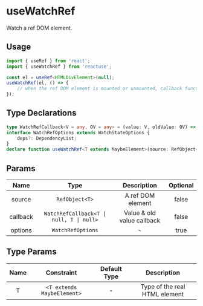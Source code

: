 # useWatchRef

Watch a ref DOM element.

## Usage

```ts
import { useRef } from 'react';
import { useWatchRef } from 'reactuse';

const el = useRef<HTMLDivElement>(null);
useWatchRef(el, () => {
    // when the ref DOM element is mounted or unmounted, callback function will be triggered...
});
```

## Type Declarations

```ts
type WatchRefCallback<V = any, OV = any> = (value: V, oldValue: OV) => any;
interface WatchRefOptions extends WatchStateOptions {
    deps?: DependencyList;
}
declare function useWatchRef<T extends MaybeElement>(source: RefObject<T>, callback: WatchRefCallback<T | null, T | null>, options?: WatchRefOptions): () => void;
```

## Params

|   Name   |                   Type                   |        Description         | Optional |
| :------: | :--------------------------------------: | :------------------------: | :------: |
|  source  |              `RefObject<T>`              |     A ref DOM element      |  false   |
| callback | `WatchRefCallback<T \| null, T \| null>` | Value & old value callback |  false   |
| options  |            `WatchRefOptions`             |             -              |   true   |

## Type Params

| Name |         Constraint         | Default Type |          Description          |
| :--: | :------------------------: | :----------: | :---------------------------: |
|  T   | `<T extends MaybeElement>` |      -       | Type of the real HTML element |
